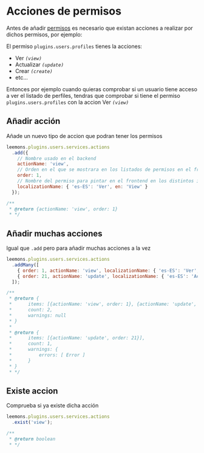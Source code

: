# Acciones de permisos

[permisos]: /es/dev-docs/packages/leemons-users/permissions/

Antes de añadir [permisos] es necesario que existan acciones a realizar por dichos permisos,
por ejemplo:


  El permiso ``` plugins.users.profiles ``` tienes la acciones:
    
- Ver *```(view)```*
- Actualizar *```(update)```*
- Crear *```(create)```*
- etc...

Entonces por ejemplo cuando quieras comprobar si un usuario tiene acceso a ver el listado de
perfiles, tendras que comprobar si tiene el permiso ``` plugins.users.profiles ``` con la
accion Ver *```(view)```*

## Añadir acción

Añade un nuevo tipo de accion que podran tener los permisos

```js
leemons.plugins.users.services.actions
  .add({
    // Nombre usado en el backend
    actionName: 'view', 
    // Orden en el que se mostrara en los listados de permisos en el frontend
    order: 1, 
    // Nombre del permiso para pintar en el frontend en los distintos idiomas 
    localizationName: { 'es-ES': 'Ver', en: 'View' } 
  });

/**
 * @return {actionName: 'view', order: 1}
 * */
```

## Añadir muchas acciones

Igual que ``` .add ``` pero para añadir muchas acciones a la vez

```js
leemons.plugins.users.services.actions
  .addMany([
    { order: 1, actionName: 'view', localizationName: { 'es-ES': 'Ver', en: 'View' } },
    { order: 21, actionName: 'update', localizationName: { 'es-ES': 'Actualizar', en: 'Update' } }
  ]);

/**
 * @return { 
 *      items: [{actionName: 'view', order: 1}, {actionName: 'update', order: 21}],
 *      count: 2,
 *      warnings: null
 * }
 * 
 * @return { 
 *      items: [{actionName: 'update', order: 21}],
 *      count: 1,
 *      warnings: {
 *          errors: [ Error ]
 *      }
 * }
 * */
```

## Existe accion

Comprueba si ya existe dicha acción

```js
leemons.plugins.users.services.actions
  .exist('view');

/**
 * @return boolean
 * */
```
